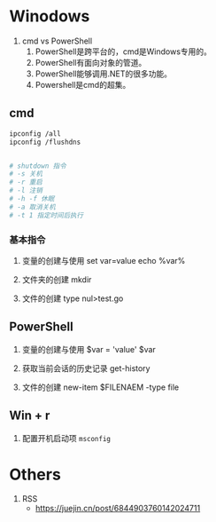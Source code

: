 
# Winodows
1. cmd vs PowerShell
    1. PowerShell是跨平台的，cmd是Windows专用的。
    2. PowerShell有面向对象的管道。
    3. PowerShell能够调用.NET的很多功能。
    4. Powershell是cmd的超集。

## cmd
```sh
ipconfig /all
ipconfig /flushdns


# shutdown 指令
# -s 关机
# -r 重启
# -l 注销
# -h -f 休眠
# -a 取消关机
# -t 1 指定时间后执行
```

### 基本指令
1. 变量的创建与使用
set var=value
echo %var%

2. 文件夹的创建
mkdir

3. 文件的创建
type nul>test.go

## PowerShell

1. 变量的创建与使用
$var = 'value'
$var

2. 获取当前会话的历史记录
get-history

3. 文件的创建
new-item $FILENAEM -type file

## Win + r
1. 配置开机启动项 ``msconfig``

# Others
1. RSS
    - https://juejin.cn/post/6844903760142024711